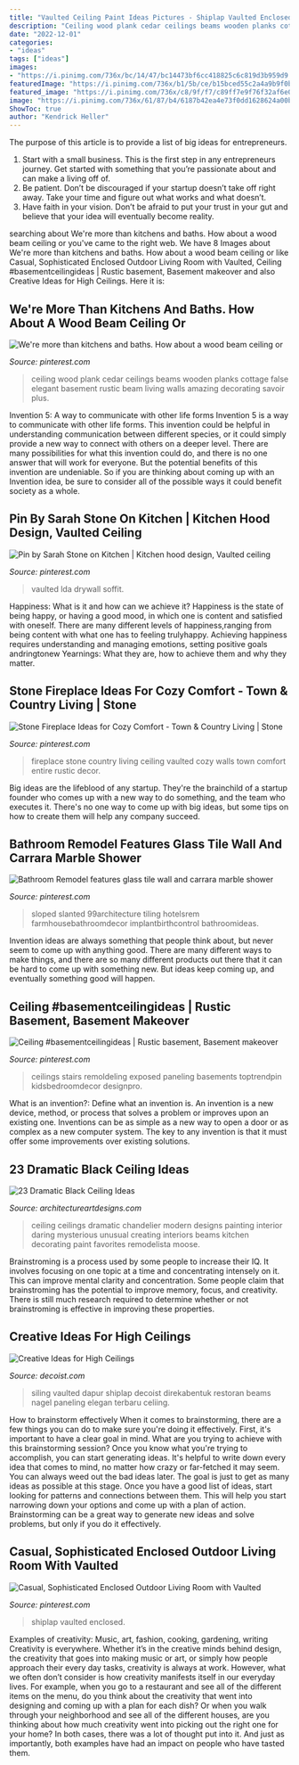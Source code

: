 ```yaml
---
title: "Vaulted Ceiling Paint Ideas Pictures - Shiplap Vaulted Enclosed"
description: "Ceiling wood plank cedar ceilings beams wooden planks cottage false elegant basement rustic beam living walls amazing decorating savoir plus"
date: "2022-12-01"
categories:
- "ideas"
tags: ["ideas"]
images:
- "https://i.pinimg.com/736x/bc/14/47/bc14473bf6cc418825c6c819d3b959d9.jpg"
featuredImage: "https://i.pinimg.com/736x/b1/5b/ce/b15bced55c2a4a9b9f0b9d9b096d5fe4.jpg"
featured_image: "https://i.pinimg.com/736x/c8/9f/f7/c89ff7e9f76f32af6e0a7378011e40fc.jpg"
image: "https://i.pinimg.com/736x/61/87/b4/6187b42ea4e73f0dd1628624a00bac4f--cedar-plank-ceiling-wood-plank-ceilings.jpg"
ShowToc: true
author: "Kendrick Heller"
---
```



The purpose of this article is to provide a list of big ideas for entrepreneurs.
1. Start with a small business. This is the first step in any entrepreneurs journey. Get started with something that you’re passionate about and can make a living off of.
2. Be patient. Don’t be discouraged if your startup doesn’t take off right away. Take your time and figure out what works and what doesn’t.
3. Have faith in your vision. Don’t be afraid to put your trust in your gut and believe that your idea will eventually become reality.

	

		
searching about We&#039;re more than kitchens and baths. How about a wood beam ceiling or you've came to the right web. We have 8 Images about We&#039;re more than kitchens and baths. How about a wood beam ceiling or like Casual, Sophisticated Enclosed Outdoor Living Room with Vaulted, Ceiling #basementceilingideas | Rustic basement, Basement makeover and also Creative Ideas for High Ceilings. Here it is:
		
    
## We&#039;re More Than Kitchens And Baths. How About A Wood Beam Ceiling Or

<img loading=lazy src="https://i.pinimg.com/736x/61/87/b4/6187b42ea4e73f0dd1628624a00bac4f--cedar-plank-ceiling-wood-plank-ceilings.jpg" onerror="this.onerror=null;this.src='https://tse3.mm.bing.net/th?id=OIP.tU7ZEoTA4XlMS_SR55UgHAHaJ3&amp;pid=15.1';" alt="We&#039;re more than kitchens and baths. How about a wood beam ceiling or">

_Source: pinterest.com_

>ceiling wood plank cedar ceilings beams wooden planks cottage false elegant basement rustic beam living walls amazing decorating savoir plus. 

	

Invention 5: A way to communicate with other life forms
Invention 5 is a way to communicate with other life forms. This invention could be helpful in understanding communication between different species, or it could simply provide a new way to connect with others on a deeper level. There are many possibilities for what this invention could do, and there is no one answer that will work for everyone. But the potential benefits of this invention are undeniable. So if you are thinking about coming up with an Invention idea, be sure to consider all of the possible ways it could benefit society as a whole.

    
## Pin By Sarah Stone On Kitchen | Kitchen Hood Design, Vaulted Ceiling

<img loading=lazy src="https://i.pinimg.com/736x/1b/d9/10/1bd91033443fd806b7daa6b62dcb8bf0.jpg" onerror="this.onerror=null;this.src='https://tse2.mm.bing.net/th?id=OIP.PBvlmYo42XJkl_xx5ARGawAAAA&amp;pid=15.1';" alt="Pin by Sarah Stone on Kitchen | Kitchen hood design, Vaulted ceiling">

_Source: pinterest.com_

>vaulted lda drywall soffit. 

	

Happiness: What is it and how can we achieve it?
Happiness is the state of being happy, or having a good mood, in which one is content and satisfied with oneself. There are many different levels of happiness,ranging from being content with what one has to feeling trulyhappy. Achieving happiness requires understanding and managing emotions, setting positive goals andringtonew Yearnings: What they are, how to achieve them and why they matter.

    
## Stone Fireplace Ideas For Cozy Comfort - Town &amp; Country Living | Stone

<img loading=lazy src="https://i.pinimg.com/736x/bc/14/47/bc14473bf6cc418825c6c819d3b959d9.jpg" onerror="this.onerror=null;this.src='https://tse1.mm.bing.net/th?id=OIP.Sc4xrC-IDXTC4miRToEoKAHaKI&amp;pid=15.1';" alt="Stone Fireplace Ideas for Cozy Comfort - Town &amp; Country Living | Stone">

_Source: pinterest.com_

>fireplace stone country living ceiling vaulted cozy walls town comfort entire rustic decor. 

	

Big ideas are the lifeblood of any startup. They're the brainchild of a startup founder who comes up with a new way to do something, and the team who executes it. There's no one way to come up with big ideas, but some tips on how to create them will help any company succeed.

    
## Bathroom Remodel Features Glass Tile Wall And Carrara Marble Shower

<img loading=lazy src="https://i.pinimg.com/736x/b1/5b/ce/b15bced55c2a4a9b9f0b9d9b096d5fe4.jpg" onerror="this.onerror=null;this.src='https://tse1.mm.bing.net/th?id=OIP.Lj8bqbAvuYWAh0BMtOEhbgHaLX&amp;pid=15.1';" alt="Bathroom Remodel features glass tile wall and carrara marble shower">

_Source: pinterest.com_

>sloped slanted 99architecture tiling hotelsrem farmhousebathroomdecor implantbirthcontrol bathroomideas. 

	

Invention ideas are always something that people think about, but never seem to come up with anything good. There are many different ways to make things, and there are so many different products out there that it can be hard to come up with something new. But ideas keep coming up, and eventually something good will happen.

    
## Ceiling #basementceilingideas | Rustic Basement, Basement Makeover

<img loading=lazy src="https://i.pinimg.com/736x/c8/9f/f7/c89ff7e9f76f32af6e0a7378011e40fc.jpg" onerror="this.onerror=null;this.src='https://tse2.mm.bing.net/th?id=OIP.XW1sIaQ2L5k0GagY2uaEIAHaJ3&amp;pid=15.1';" alt="Ceiling #basementceilingideas | Rustic basement, Basement makeover">

_Source: pinterest.com_

>ceilings stairs remoldeling exposed paneling basements toptrendpin kidsbedroomdecor designpro. 

	

What is an invention?: Define what an invention is.
An invention is a new device, method, or process that solves a problem or improves upon an existing one. Inventions can be as simple as a new way to open a door or as complex as a new computer system. The key to any invention is that it must offer some improvements over existing solutions.

    
## 23 Dramatic Black Ceiling Ideas

<img loading=lazy src="http://www.architectureartdesigns.com/wp-content/uploads/2013/11/1218.jpg" onerror="this.onerror=null;this.src='https://tse3.mm.bing.net/th?id=OIP.r30iuVcAAbvnJLobQHG8BwHaLH&amp;pid=15.1';" alt="23 Dramatic Black Ceiling Ideas">

_Source: architectureartdesigns.com_

>ceiling ceilings dramatic chandelier modern designs painting interior daring mysterious unusual creating interiors beams kitchen decorating paint favorites remodelista moose. 

	

Brainstroming is a process used by some people to increase their IQ. It involves focusing on one topic at a time and concentrating intensely on it. This can improve mental clarity and concentration. Some people claim that brainstroming has the potential to improve memory, focus, and creativity. There is still much research required to determine whether or not brainstroming is effective in improving these properties.

    
## Creative Ideas For High Ceilings

<img loading=lazy src="https://cdn.decoist.com/wp-content/uploads/2012/05/bright-living-room-with-high-ceiling.jpg" onerror="this.onerror=null;this.src='https://tse2.mm.bing.net/th?id=OIP.9Awf5jE5XcMi6g60HLLFYQHaLH&amp;pid=15.1';" alt="Creative Ideas for High Ceilings">

_Source: decoist.com_

>siling vaulted dapur shiplap decoist direkabentuk restoran beams nagel paneling elegan terbaru celiing. 

	

How to brainstorm effectively
When it comes to brainstorming, there are a few things you can do to make sure you're doing it effectively. First, it's important to have a clear goal in mind. What are you trying to achieve with this brainstorming session? Once you know what you're trying to accomplish, you can start generating ideas. It's helpful to write down every idea that comes to mind, no matter how crazy or far-fetched it may seem. You can always weed out the bad ideas later. The goal is just to get as many ideas as possible at this stage. Once you have a good list of ideas, start looking for patterns and connections between them. This will help you start narrowing down your options and come up with a plan of action. Brainstorming can be a great way to generate new ideas and solve problems, but only if you do it effectively.

    
## Casual, Sophisticated Enclosed Outdoor Living Room With Vaulted

<img loading=lazy src="https://i.pinimg.com/736x/0c/45/ce/0c45cee244ee84f9b231a7ac22a5f45f.jpg" onerror="this.onerror=null;this.src='https://tse1.mm.bing.net/th?id=OIP.YlS-AL4FtCTASV2Er8wZZgHaLH&amp;pid=15.1';" alt="Casual, Sophisticated Enclosed Outdoor Living Room with Vaulted">

_Source: pinterest.com_

>shiplap vaulted enclosed. 

	

Examples of creativity: Music, art, fashion, cooking, gardening, writing
Creativity is everywhere. Whether it’s in the creative minds behind design, the creativity that goes into making music or art, or simply how people approach their every day tasks, creativity is always at work. However, what we often don’t consider is how creativity manifests itself in our everyday lives. For example, when you go to a restaurant and see all of the different items on the menu, do you think about the creativity that went into designing and coming up with a plan for each dish? Or when you walk through your neighborhood and see all of the different houses, are you thinking about how much creativity went into picking out the right one for your home? In both cases, there was a lot of thought put into it. And just as importantly, both examples have had an impact on people who have tasted them.

